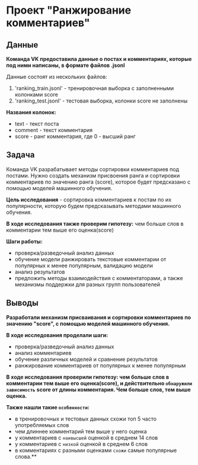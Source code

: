 # Проект "Ранжирование комментариев"

## Данные
**Команда VK предоставила данные о постах и комментариях, которые под ними написаны, в формате файлов .jsonl**

Данные состоят из нескольких файлов:
1) 'ranking_train.jsonl' - тренировочная выборка с заполненными колонками score
2) 'ranking_test.jsonl' - тестовая выборка, колонки score не заполнены

**Названия колонок:**
- text - текст поста
- comment - текст комментария
- score - ранг комментария, где 0 - высший ранг

## Задача

Команда VK разрабатывает методы сортировки комментариев под постами. Нужно создать механизм присвоения ранга и сортировки комментариев по значению ранга (score), которое будет предсказано с помощью моделей машинного обучения.

**Цель исследования** -  сортировка комментариев к постам по их популярности, которую будем предсказывать методами машинного обучения.

**В ходе исследования также проверим гипотезу:** чем больше слов в комментарии тем выше его оценка(score)

**Шаги работы:**
- проверка/разведочный анализ данных
- обучение модели ранжировать текстовые комментарии от популярных к менее популярным, валидацию модели
- анализ результатов
- предложить методы взаимодействия с комментаторами, а также механизмы поддержки для разных групп пользователей

## Выводы

**Разработали механизм присваивания и сортировки комментариев по значению "score", с помощью моделей машинного обучения.**

**В ходе исследования проделали шаги:**
- проверка/разведочный анализ данных
- анализ комментариев
- обучение различных моделей и сравнение результатов
- ранжирование комментариев от популярных к менее популярным

**В ходе исследования проверили гипотезу: чем больше слов в комментарии тем выше его оценка(score), и действительно `обнаружили зависимость` score от длины комментария. Чем больше слов, тем выше оценка.**

**Также нашли такие `особенности`:**
- в тренировочных и тестовых данных схожи топ 5 часто употребляемых слов
- чем длиннее комментарий тем выше у него оценка
- у комментариев с `наивысшей` оценкой в среднем 14 слов
- у комментариев с `низкой` оценкой в среднем 6 слов
- в комментариях с разными оценками `схожи` самые популярные слова.**
